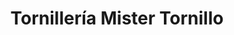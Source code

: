 ---
title: "Tornillería Mister Tornillo"
url: /caracas/tornilleria-mister-tornillo/
shop: Eisenwaren
---